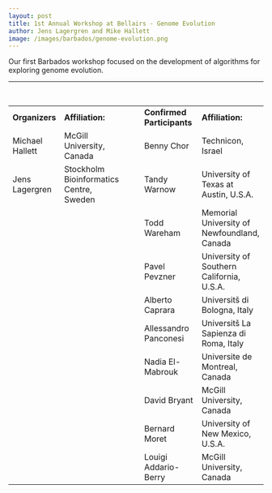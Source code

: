 ```yaml
---
layout: post
title: 1st Annual Workshop at Bellairs - Genome Evolution
author: Jens Lagergren and Mike Hallett
image: /images/barbados/genome-evolution.png
---
```


Our first Barbados workshop focused on the development of algorithms for exploring genome evolution. 



<hr>
<p align="center">&nbsp;</p>
<table width="93%" border="0" align="center">
  <tr> 
    <td width="15%"><b>Organizers</b></td>
    <td width="30%"><b>Affiliation:</b></td>
    <td width="8%"><b></b></td>
    <td width="24%"><b>Confirmed Participants</b></td>
    <td width="23%"><b>Affiliation:</b></td>
  </tr>
  <tr> 
    <td width="15%">Michael Hallett</td>
    <td width="30%">McGill University, Canada</td>
    <td width="8%">&nbsp;</td>
    <td width="24%">Benny Chor</td>
    <td width="23%">Technicon, Israel</td>
  </tr>
  <tr> 
    <td width="15%">Jens Lagergren</td>
    <td width="30%">Stockholm Bioinformatics Centre, Sweden</td>
    <td width="8%"> 
      <p>&nbsp;</p>
    </td>
    <td width="24%">Tandy Warnow</td>
    <td width="23%">University of Texas at Austin, U.S.A.</td>
  </tr>
  <tr> 
    <td width="15%"></td>
    <td width="30%"></td>
    <td width="8%">&nbsp;</td>
    <td width="24%">Todd Wareham</td>
    <td width="23%">Memorial University of Newfoundland, Canada</td>
  </tr>
  <tr> 
    <td width="15%"></td>
    <td width="30%"></td>
    <td width="8%">&nbsp;</td>
    <td width="24%">Pavel Pevzner</td>
    <td width="23%">University of Southern California, U.S.A.</td>
  </tr>
  <tr> 
    <td width="15%"></td>
    <td width="30%"></td>
    <td width="8%">&nbsp;</td>
    <td width="24%">Alberto Caprara</td>
    <td width="23%"> Universitš di Bologna, Italy</td>
  </tr>
  <tr> 
    <td width="15%">&nbsp;</td>
    <td width="30%">&nbsp;</td>
    <td width="8%">&nbsp;</td>
    <td width="24%">Allessandro Panconesi</td>
    <td width="23%">Universitš La Sapienza di Roma, Italy</td>
  </tr>
  <tr> 
    <td width="15%">&nbsp;</td>
    <td width="30%">&nbsp;</td>
    <td width="8%">&nbsp;</td>
    <td width="24%">Nadia El-Mabrouk</td>
    <td width="23%">Universite de Montreal, Canada</td>
  </tr>
  <tr> 
    <td width="15%">&nbsp;</td>
    <td width="30%">&nbsp;</td>
    <td width="8%">&nbsp;</td>
    <td width="24%">David Bryant</td>
    <td width="23%">McGill University, Canada</td>
  </tr>
  <tr> 
    <td width="15%">&nbsp;</td>
    <td width="30%">&nbsp;</td>
    <td width="8%">&nbsp;</td>
    <td width="24%">Bernard Moret</td>
    <td width="23%">University of New Mexico, U.S.A.</td>
  </tr>
  <tr> 
    <td width="15%">&nbsp;</td>
    <td width="30%">&nbsp;</td>
    <td width="8%">&nbsp;</td>
    <td width="24%">Louigi Addario-Berry</td>
    <td width="23%">McGill University, Canada</td>
  </tr>

</table>
